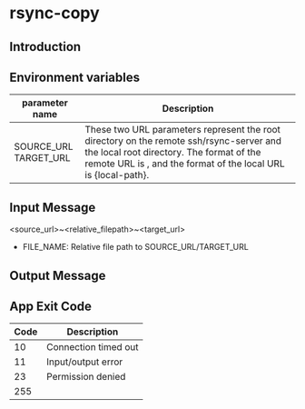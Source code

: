 # rsync-copy

## Introduction

## Environment variables

| parameter name   | Description  |
|  ----  | ----  |
| SOURCE_URL<br/>TARGET_URL  | These two URL parameters represent the root directory on the remote ssh/rsync-server and the local root directory. The format of the remote URL is , and the format of the local URL is {local-path}. |

## Input Message
<source_url>~<relative_filepath>~<target_url>

- FILE_NAME: Relative file path to SOURCE_URL/TARGET_URL

## Output Message


## App Exit Code
| Code   | Description  |
|  ----  | ----  |
|  10  |  Connection timed out |
|  11  |  Input/output error |
|  23  |  Permission denied |
|  255  |   |

